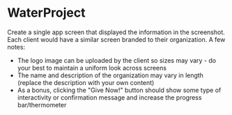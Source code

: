# WaterProject

Create a single app screen that displayed the information in the screenshot. Each client would have a similar screen branded to their organization. A few notes:
 
- The logo image can be uploaded by the client so sizes may vary - do your best to maintain a uniform look across screens
- The name and description of the organization may vary in length (replace the description with your own content)
- As a bonus, clicking the "Give Now!" button should show some type of interactivity or confirmation message and increase the progress bar/thermometer

